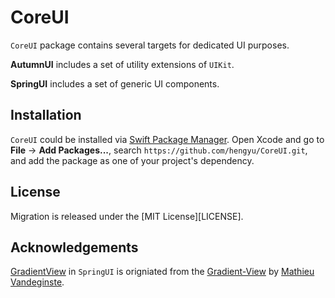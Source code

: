 # CoreUI

`CoreUI` package contains several targets for dedicated UI purposes.

**AutumnUI** includes a set of utility extensions of `UIKit`.

**SpringUI** includes a set of generic UI components.

## Installation

`CoreUI` could be installed via [Swift Package Manager](https://www.swift.org/package-manager/). Open Xcode and go to **File** -> **Add Packages...**, search `https://github.com/hengyu/CoreUI.git`, and add the package as one of your project's dependency.

## License

Migration is released under the [MIT License][LICENSE].

## Acknowledgements

[GradientView](https://github.com/Hengyu/Toast) in `SpringUI` is origniated from the [Gradient-View](https://github.com/matvdg/Gradient-View) by [Mathieu Vandeginste](https://github.com/matvdg).
